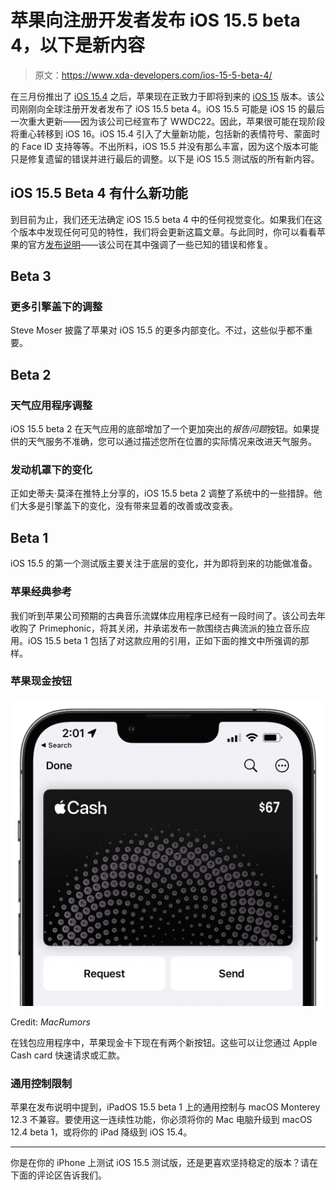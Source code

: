 # 苹果向注册开发者发布 iOS 15.5 beta 4，以下是新内容

> 原文：<https://www.xda-developers.com/ios-15-5-beta-4/>

在三月份推出了 [iOS 15.4](https://www.xda-developers.com/ios-15-4/) 之后，苹果现在正致力于即将到来的 [iOS 15](http://xda-developers.com/ios-15) 版本。该公司刚刚向全球注册开发者发布了 iOS 15.5 beta 4。iOS 15.5 可能是 iOS 15 的最后一次重大更新——因为该公司已经宣布了 WWDC22。因此，苹果很可能在现阶段将重心转移到 iOS 16。iOS 15.4 引入了大量新功能，包括新的表情符号、蒙面时的 Face ID 支持等等。不出所料，iOS 15.5 并没有那么丰富，因为这个版本可能只是修复遗留的错误并进行最后的调整。以下是 iOS 15.5 测试版的所有新内容。

## iOS 15.5 Beta 4 有什么新功能

到目前为止，我们还无法确定 iOS 15.5 beta 4 中的任何视觉变化。如果我们在这个版本中发现任何可见的特性，我们将会更新这篇文章。与此同时，你可以看看苹果的官方[发布说明](https://developer.apple.com/documentation/ios-ipados-release-notes/ios-ipados-15_5-release-notes)——该公司在其中强调了一些已知的错误和修复。

## Beta 3

### 更多引擎盖下的调整

Steve Moser 披露了苹果对 iOS 15.5 的更多内部变化。不过，这些似乎都不重要。

## Beta 2

### 天气应用程序调整

iOS 15.5 beta 2 在天气应用的底部增加了一个更加突出的*报告问题*按钮。如果提供的天气服务不准确，您可以通过描述您所在位置的实际情况来改进天气服务。

### 发动机罩下的变化

正如史蒂夫·莫泽在推特上分享的，iOS 15.5 beta 2 调整了系统中的一些措辞。他们大多是引擎盖下的变化，没有带来显着的改善或改变表。

## Beta 1

iOS 15.5 的第一个测试版主要关注于底层的变化，并为即将到来的功能做准备。

### 苹果经典参考

我们听到苹果公司预期的古典音乐流媒体应用程序已经有一段时间了。该公司去年收购了 Primephonic，将其关闭，并承诺发布一款围绕古典流派的独立音乐应用。iOS 15.5 beta 1 包括了对这款应用的引用，正如下面的推文中所强调的那样。

### 苹果现金按钮

 <picture>![Apple Cash Buttons iOS 15.5 beta 1](img/267cb45b1d2f27daf744d98001d9e0fb.png)</picture> 

Credit: *MacRumors*

在钱包应用程序中，苹果现金卡下现在有两个新按钮。这些可以让您通过 Apple Cash card 快速请求或汇款。

### 通用控制限制

苹果在发布说明中提到，iPadOS 15.5 beta 1 上的通用控制与 macOS Monterey 12.3 不兼容。要使用这一连续性功能，你必须将你的 Mac 电脑升级到 macOS 12.4 beta 1，或将你的 iPad 降级到 iOS 15.4。

* * *

你是在你的 iPhone 上测试 iOS 15.5 测试版，还是更喜欢坚持稳定的版本？请在下面的评论区告诉我们。